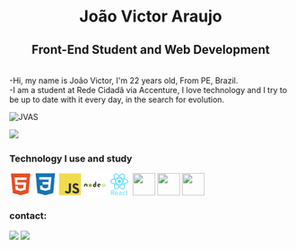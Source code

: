 <h1 align="center">João Victor Araujo</h1>
<h2 align="center">Front-End Student and Web Development</h2>

<br>
-Hi, my name is João Victor, I'm 22 years old, From PE, Brazil.<br>
-I am a student at Rede Cidadã via Accenture, I love technology and I try to be up to date with it every day, in the search for evolution.
<p align="left"> <img src="https://komarev.com/ghpvc/?username=Joao-Victor-Araujo&label=Profile%20views&color=0e75b6&style=flat" alt="JVAS"/></p>

<div>
 
<img height="150em" src="https://github-readme-stats.vercel.app/api/top-langs/?username=Joao-Victor-Araujo&layout=compact&langs_count=7&theme=tokyonight"/>

</div>


<h3>Technology I use and study</h3>

<p align="left">
<img width="40" height="40" src="https://raw.githubusercontent.com/devicons/devicon/master/icons/html5/html5-plain.svg" styles="display: inline" />
<img width="40" height="40" src="https://raw.githubusercontent.com/devicons/devicon/master/icons/css3/css3-plain.svg" styles="display: inline" />
<img width="40" height="40" src="https://raw.githubusercontent.com/devicons/devicon/master/icons/javascript/javascript-original.svg" styles="display: inline" />
<img width="40" height="40" src="https://raw.githubusercontent.com/devicons/devicon/master/icons/nodejs/nodejs-original-wordmark.svg" styles="display: inline" />
<img width="40" height="40" src="https://raw.githubusercontent.com/devicons/devicon/master/icons/react/react-original-wordmark.svg" styles="display: inline"/>
<img width="40" height="40" src="https://www.docker.com/sites/default/files/d8/2019-07/horizontal-logo-monochromatic-white.png" styles="display: inline"/>
<img width="40" height="40" src="https://upload.wikimedia.org/wikipedia/commons/4/4a/GitHub_Mark.png">
<img width="40" height="40" src="https://upload.wikimedia.org/wikipedia/commons/3/3f/Git_icon.svg">
</p>

<h3 align="left">contact:</h3>

<p align="left">
<a href="https://www.linkedin.com/in/jvas1999/" target="_blank"><img src="https://img.shields.io/badge/-LinkedIn-%230077B5?style=for-the-badge&logo=linkedin&logoColor=white" target="_blank"></a>
<a href="https://instagram.com/dalestinho1" target="_blank"><img src="https://img.shields.io/badge/-Instagram-%23E4405F?style=for-the-badge&logo=instagram&logoColor=white" target="_blank"></a>
</p>
